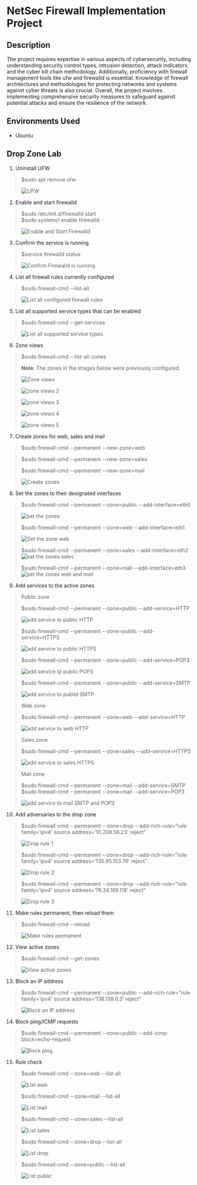 # NetSec Firewall Implementation Project
## Description
The project requires expertise in various aspects of cybersecurity, including understanding security control types, intrusion detection, attack indicators, and the cyber kill chain methodology. Additionally, proficiency with firewall management tools like ufw and firewalld is essential. Knowledge of firewall architectures and methodologies for protecting networks and systems against cyber threats is also crucial. Overall, the project involves implementing comprehensive security measures to safeguard against potential attacks and ensure the resilience of the network.

## Environments Used
* Ubuntu
## Drop Zone Lab
1. Uninstall UFW
> $sudo apt remove ufw
> 
> ![UFW](https://github.com/DaisyDurand/Network-Security/assets/147094227/15229a61-517a-4661-a4c2-a19356141c97)
2. Enable and start firewalld
> $sudo /etc/init.d/firewalld start  
> $sudo systemcl enable firewalld
> 
> ![Enable and Start Firewalld](https://github.com/DaisyDurand/Network-Security/assets/147094227/2db3dd60-bbec-48b4-8852-a56e0d359386)
3. Confirm the service is running
> $service firewalld status
> 
> ![Confirm Firewalld is running](https://github.com/DaisyDurand/Network-Security/assets/147094227/6e438ffe-06da-4aa5-b195-df18b81a2ff4)
4. List all firewall rules currently configured
> $sudo firewall-cmd --list-all
>
> ![List all configured firewall rules ](https://github.com/DaisyDurand/Network-Security/assets/147094227/6082dfac-ad44-46da-8cf8-1a7da317c042)
5. List all supported service types that can be enabled
> $sudo firewall-cmd --get-services
> 
> ![List all supported service types](https://github.com/DaisyDurand/Network-Security/assets/147094227/d5233c63-510e-4d40-860f-88fc72c1a1e7)
6. Zone views
> $sudo firewall-cmd --list-all-zones
>
> **Note**: The zones in the images below were previously configured.
> 
> ![Zone views](https://github.com/DaisyDurand/Network-Security/assets/147094227/28455b81-1789-4e22-97f9-2ae74349a702)
>
> ![zone views 2](https://github.com/DaisyDurand/Network-Security/assets/147094227/a59207da-1978-4282-a2a0-2c1d871fbcd0)
>
> ![zone views 3](https://github.com/DaisyDurand/Network-Security/assets/147094227/30d43894-1eff-4c7d-9a89-a8c7d3e670a2)
>
> ![zone views 4](https://github.com/DaisyDurand/Network-Security/assets/147094227/afc3e9da-d440-4e0b-8c05-4a14034389a3)
>
> ![zone views 5](https://github.com/DaisyDurand/Network-Security/assets/147094227/7ccbd734-2fc0-4b73-aefa-582bde7951ab)
7. Create zones for web, sales and mail
> $sudo firewall-cmd --permanent --new-zone=web
>
> $sudo firewall-cmd --permanent --new-zone=sales
>
> $sudo firewall-cmd --permanent --new-zone=mail
>
> ![Create zones](https://github.com/DaisyDurand/Network-Security/assets/147094227/27694849-d89d-4e57-8b1b-485b6f1bb583)
8. Set the zones to their designated interfaces
> $sudo firewall-cmd --permanent --zone=public --add-interface=eth0
>
> ![set the zones](https://github.com/DaisyDurand/Network-Security/assets/147094227/93919bd5-959e-493b-8f6e-c6218fba18a5)
> 
> $sudo firewall-cmd --permanent --zone=web --add-interface=eth1
> 
>![Set the zone web](https://github.com/DaisyDurand/Network-Security/assets/147094227/48b0dfd9-f0e2-4964-a5f4-9600a3917b27)
> 
> $sudo firewall-cmd --permanent --zone=sales --add-interface=eth2
> ![set the zones sales](https://github.com/DaisyDurand/Network-Security/assets/147094227/68a5c358-1404-4dcd-8d4d-9989896ec675)
> 
> $sudo firewall-cmd --permanent --zone=mail --add-interface=eth3
> ![set the zones web and mail](https://github.com/DaisyDurand/Network-Security/assets/147094227/fe4f4d11-8888-49eb-b30a-3b04dc0dded6)
>
9. Add services to the active zones  
> Public zone
>
> $sudo firewall-cmd --permanent --zone=public --add-service=HTTP
>
> ![add service to public HTTP](https://github.com/DaisyDurand/Network-Security/assets/147094227/36bcd480-cb65-4e4e-b4fb-1953f3892f75)
> 
> $sudo firewall-cmd --permanent --zone=public --add-service=HTTPS
>
> ![add service to public HTTPS](https://github.com/DaisyDurand/Network-Security/assets/147094227/25d63057-b6c4-43c8-8e9d-865db9806cba)
> 
> $sudo firewall-cmd --permanent --zone=public --add-service=POP3
>
> ![add service tp public POP3](https://github.com/DaisyDurand/Network-Security/assets/147094227/42035cb2-ee4e-471c-b763-7b0e44e52a54)
> 
> $sudo firewall-cmd --permanent --zone=public --add-service=SMTP
>
> ![add service to publid SMTP](https://github.com/DaisyDurand/Network-Security/assets/147094227/beac4f81-ece5-4795-b2fa-711f4124afe3)
>
> Web zone
>
> $sudo firewall-cmd --permanent --zone=web --add-service=HTTP
> 
> ![add service to web HTTP](https://github.com/DaisyDurand/Network-Security/assets/147094227/aa7f250f-d026-49db-a1b6-85229b719bfd)
>
> Sales zone
> 
> $sudo firewall-cmd --permanent --zone=sales --add-service=HTTPS
>
> ![add service to sales HTTPS](https://github.com/DaisyDurand/Network-Security/assets/147094227/989bf080-7557-4d5e-8faa-0bcb77f5bb99)
>
> Mail zone
>
> $sudo firewall-cmd --permanent --zone=mail --add-service=SMTP
> $sudo firewall-cmd --permanent --zone=mail --add-service=POP3
>
> ![add service to mail SMTP and POP3](https://github.com/DaisyDurand/Network-Security/assets/147094227/d36e23e3-0c89-4e1d-8e35-84a8e219343f)

10. Add adversaries to the drop zone
>
> $sudo firewall-cmd --permanent --zone=drop --add-rich-rule=”rule family=’ipv4’ source address=’10.208.56.23’ reject”
>
>![Drop rule 1](https://github.com/DaisyDurand/Network-Security/assets/147094227/dc77c50c-fd57-4411-9ccc-1ffd16d9bcb2)
>
> $sudo firewall-cmd --permanent --zone=drop --add-rich-rule=”rule family=’ipv4’ source address=’135.95.103.76’ reject”
>
>![Drop rule 2](https://github.com/DaisyDurand/Network-Security/assets/147094227/0defe234-eec2-4e6c-934e-3e0b6254279a)
>
> $sudo firewall-cmd --permanent --zone=drop --add-rich-rule=”rule family=’ipv4’ source address=’76.34.169.118’ reject”
>
>![Drop rule 3](https://github.com/DaisyDurand/Network-Security/assets/147094227/3e903afb-eddf-4bef-b097-aa85fcb00230)

11. Make rules permanent, then reload them
>
> $sudo firewall-cmd --reload
>
>![Make rules permanent](https://github.com/DaisyDurand/Network-Security/assets/147094227/7f4ebba8-ef77-4ea0-bd44-c435eb92fa78)

12. View active zones
>
> $sudo firewall-cmd --get-zones
>
>![View active zones](https://github.com/DaisyDurand/Network-Security/assets/147094227/86362dd5-e3f5-4dfb-a2c2-2670b69eecca)

13. Block an IP address
>
> $sudo firewall-cmd --permanent --zone=public --add-rich-rule=”rule family=’ipv4’ source address=’138.138.0.3’ reject”
>
>![Block an IP address](https://github.com/DaisyDurand/Network-Security/assets/147094227/292d70bd-5ea4-4a84-8b06-7cda66da210c)

14. Block ping/ICMP requests
>
> $sudo firewall-cmd --permanent --zone=public --add-icmp-block=echo-request
>
>![Block ping](https://github.com/DaisyDurand/Network-Security/assets/147094227/230a4c7d-9612-4bf5-9a3c-46bff4127c8f)

15. Rule check
>
> $sudo firewall-cmd --zone=web --list-all
>
>![List web](https://github.com/DaisyDurand/Network-Security/assets/147094227/e486c721-78ac-4c93-8938-36b2586a68e5)
>
>  $sudo firewall-cmd --zone=mail --list-all
>
>![List mail](https://github.com/DaisyDurand/Network-Security/assets/147094227/ad13a005-0683-40a7-809a-dc03eb3286a4)
>
> $sudo firewall-cmd --zone=sales --list-all
>
>![List sales](https://github.com/DaisyDurand/Network-Security/assets/147094227/40348c2c-093d-44d3-bee6-402fc45bb313)
>
> $sudo firewall-cmd --zone=drop --list-all
>
>![List drop](https://github.com/DaisyDurand/Network-Security/assets/147094227/7ab3e84f-5445-42af-8cec-57134b045e91)
>
> $sudo firewall-cmd --zone=public --list-all
>
>![List public](https://github.com/DaisyDurand/Network-Security/assets/147094227/9089c362-2644-40c7-b8d8-de447fcad10d)
